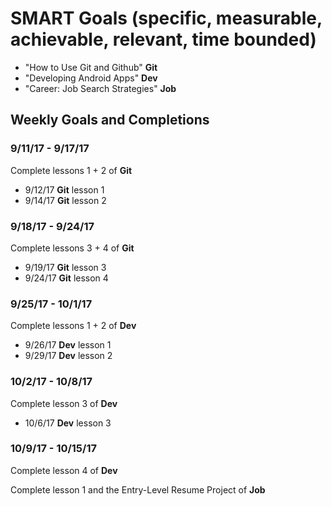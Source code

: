 # SMART Goals (specific, measurable, achievable, relevant, time bounded)

* "How to Use Git and Github" **Git**
* "Developing Android Apps" **Dev**
* "Career: Job Search Strategies" **Job**


## Weekly Goals and Completions

### 9/11/17 - 9/17/17
Complete lessons 1 + 2 of **Git**
* 9/12/17 **Git** lesson 1
* 9/14/17 **Git** lesson 2


### 9/18/17 - 9/24/17
Complete lessons 3 + 4 of **Git**
* 9/19/17 **Git** lesson 3
* 9/24/17 **Git** lesson 4


### 9/25/17 - 10/1/17
Complete lessons 1 + 2 of **Dev**

* 9/26/17 **Dev** lesson 1
* 9/29/17 **Dev** lesson 2


### 10/2/17 - 10/8/17
Complete lesson 3 of **Dev**

* 10/6/17 **Dev** lesson 3


### 10/9/17 - 10/15/17
Complete lesson 4 of **Dev**

Complete lesson 1 and the Entry-Level Resume Project of **Job**



